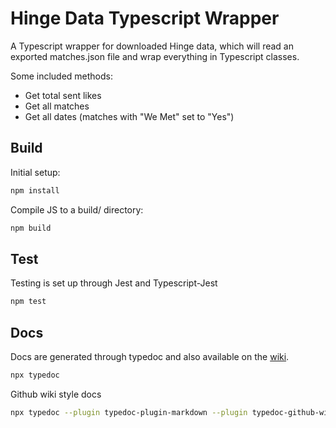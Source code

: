 Hinge Data Typescript Wrapper
==============================

A Typescript wrapper for downloaded Hinge data, which
will read an exported matches.json file and wrap everything
in Typescript classes.

Some included methods:
- Get total sent likes
- Get all matches
- Get all dates (matches with "We Met" set to "Yes")

## Build

Initial setup:

```sh
npm install
```

Compile JS to a build/ directory:

```sh
npm build
```

## Test

Testing is set up through Jest and Typescript-Jest

```sh
npm test
```

## Docs

Docs are generated through typedoc and also available on the
[wiki](https://github.com/ikcede/hinge-data-ts-wrapper/wiki).

```sh
npx typedoc
```

Github wiki style docs

```sh
npx typedoc --plugin typedoc-plugin-markdown --plugin typedoc-github-wiki-theme --out docs src/hinge-wrapper.ts
```